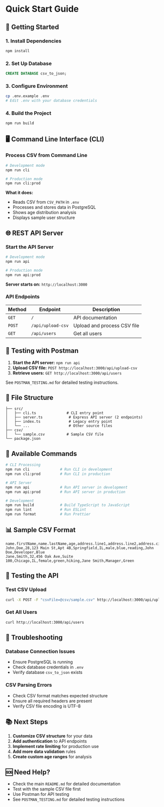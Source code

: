 # Quick Start Guide

## 🚀 Getting Started

### 1. **Install Dependencies**

```bash
npm install
```

### 2. **Set Up Database**

```sql
CREATE DATABASE csv_to_json;
```

### 3. **Configure Environment**

```bash
cp .env.example .env
# Edit .env with your database credentials
```

### 4. **Build the Project**

```bash
npm run build
```

## 🖥️ Command Line Interface (CLI)

### **Process CSV from Command Line**

```bash
# Development mode
npm run cli

# Production mode
npm run cli:prod
```

**What it does:**

- Reads CSV from `CSV_PATH` in `.env`
- Processes and stores data in PostgreSQL
- Shows age distribution analysis
- Displays sample user structure

## 🌐 REST API Server

### **Start the API Server**

```bash
# Development mode
npm run api

# Production mode
npm run api:prod
```

**Server starts on:** `http://localhost:3000`

### **API Endpoints**

| Method | Endpoint          | Description                 |
| ------ | ----------------- | --------------------------- |
| `GET`  | `/`               | API documentation           |
| `POST` | `/api/upload-csv` | Upload and process CSV file |
| `GET`  | `/api/users`      | Get all users               |

## 📱 Testing with Postman

1. **Start the API server:** `npm run api`
2. **Upload CSV file:** `POST http://localhost:3000/api/upload-csv`
3. **Retrieve users:** `GET http://localhost:3000/api/users`

See `POSTMAN_TESTING.md` for detailed testing instructions.

## 📁 File Structure

```
├── src/
│   ├── cli.ts              # CLI entry point
│   ├── server.ts            # Express API server (2 endpoints)
│   ├── index.ts             # Legacy entry point
│   └── ...                  # Other source files
├── csv/
│   └── sample.csv          # Sample CSV file
└── package.json
```

## 🔧 Available Commands

```bash
# CLI Processing
npm run cli              # Run CLI in development
npm run cli:prod         # Run CLI in production

# API Server
npm run api              # Run API server in development
npm run api:prod         # Run API server in production

# Development
npm run build            # Build TypeScript to JavaScript
npm run lint             # Run ESLint
npm run format           # Run Prettier
```

## 📊 Sample CSV Format

```csv
name.firstName,name.lastName,age,address.line1,address.line2,address.city,address.state,gender,favorite_color,hobby,hie.data.fname.rata.gita,company.department.team.role,preferences.ui.theme.color
John,Doe,28,123 Main St,Apt 4B,Springfield,IL,male,blue,reading,John Doe,Developer,Blue
Jane,Smith,32,456 Oak Ave,Suite 100,Chicago,IL,female,green,hiking,Jane Smith,Manager,Green
```

## 🧪 Testing the API

### **Test CSV Upload**

```bash
curl -X POST -F "csvFile=@csv/sample.csv" http://localhost:3000/api/upload-csv
```

### **Get All Users**

```bash
curl http://localhost:3000/api/users
```

## 🚨 Troubleshooting

### **Database Connection Issues**

- Ensure PostgreSQL is running
- Check database credentials in `.env`
- Verify database `csv_to_json` exists


### **CSV Parsing Errors**

- Check CSV format matches expected structure
- Ensure all required headers are present
- Verify CSV file encoding is UTF-8

## 📚 Next Steps

1. **Customize CSV structure** for your data
2. **Add authentication** to API endpoints
3. **Implement rate limiting** for production use
4. **Add more data validation** rules
5. **Create custom age ranges** for analysis

## 🆘 Need Help?

- Check the main `README.md` for detailed documentation
- Test with the sample CSV file first
- Use Postman for API testing
- See `POSTMAN_TESTING.md` for detailed testing instructions
